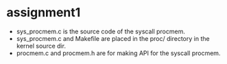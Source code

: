 # assignment1
- sys_procmem.c is the source code of the syscall procmem. 
- sys_procmem.c and Makefile are placed in the proc/ directory in the kernel source dir.
- procmem.c and procmem.h are for making API for the syscall procmem.
